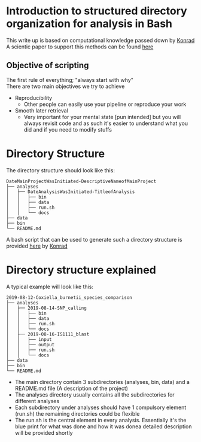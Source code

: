 # Introduction to structured directory organization for analysis in Bash

This write up is based on computational knowledge passed down by [Konrad](https://github.com/konrad)  
A scientic paper to support this methods can be found [here](https://journals.plos.org/ploscompbiol/article?id=10.1371/journal.pcbi.1000424)

## Objective of scripting

The first rule of everything; "always start with why"  
There are two main objectives we try to achieve  
- Reproducibility
	- Other people can easily use your pipeline or reproduce your work
- Smooth later retrieval
	- Very important for your mental state [pun intended] but you will always revisit code and as such it's easier to understand what you did and if you need to modify stuffs

# Directory Structure

The directory structure should look like this: 
 
```
DateMainProjectWasInitiated-DescriptiveNameofMainProject
├── analyses
│   ├── DateAnalysisWasInitiated-TitleofAnalysis
│   │   ├── bin
│   │   ├── data
│   │   ├── run.sh
│   │   └── docs
├── data
├── bin
└── README.md
```

A bash script that can be used to generate such a directory structure is provided [here](https://github.com/konrad/project_generator) by [Konrad](https://github.com/konrad) 

# Directory structure explained

A typical example will look like this:  

```
2019-08-12-Coxiella_burnetii_species_comparison
├── analyses
│   ├── 2019-08-14-SNP_calling
│   │   ├── bin
│   │   ├── data
│   │   ├── run.sh
│   │   └── docs
│   ├── 2019-08-16-IS1111_blast
│   │   ├── input
│   │   ├── output
│   │   ├── run.sh
│   │   └── docs
├── data
├── bin
└── README.md
```
- The main directory contain 3 subdirectories (analyses, bin, data) and a README.md file (A description of the project)
- The analyses directory usually contains all the subdirectories for different analyses
- Each subdirectory under analyses should have 1 compulsory element (run.sh) the remaining directories could be flexible
- The run.sh is the central element in every analysis. Essentially it's the blue print for what was done and how it was donea detailed description will be provided shortly

